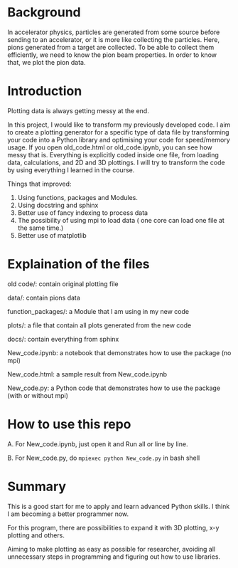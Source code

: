 

# Background
In accelerator physics, particles are generated from some source before sending to an accelerator, or it is more like collecting the particles. Here, pions generated from a target are collected. To be able to collect them efficiently, we need to know the pion beam properties. In order to know that, we plot the pion data.

# Introduction
Plotting data is always getting messy at the end.  

In this project, I would like to transform my previously developed code. I aim to create a plotting generator for a specific type of data file by transforming your code into a Python library and optimising your code for speed/memory usage.  If you open old_code.html or old_code.ipynb, you can see how messy that is. Everything is explicitly coded inside one file, from loading data, calculations, and 2D and 3D plottings. I will try to transform the code by using everything I learned in the course.

Things that improved:
1. Using functions, packages and Modules.
2. Using docstring and sphinx
3. Better use of fancy indexing to process data
4. The possibility of using mpi to load data ( one core can load one file at the same time.)
5. Better use of matplotlib

# Explaination of the files

old code/:   contain original plotting file

data/:   contain pions data

function_packages/:  a Module that I am using in my new code

plots/:   a file that contain all plots generated from the new code

docs/:   contain everything from sphinx

New_code.ipynb:   a notebook that demonstrates how to use the package (no mpi)

New_code.html:  a sample result from New_code.ipynb

New_code.py:   a Python code that demonstrates how to use the package (with or without mpi)

# How to use this repo

A. For New_code.ipynb, just open it and Run all or line by line.

B. For New_code.py, do  `mpiexec python New_code.py`  in bash shell

# Summary

This is a good start for me to apply and learn advanced Python skills. I think I am becoming a better programmer now.

For this program, there are possibilities to expand it with 3D plotting, x-y plotting and others. 

Aiming to make plotting as easy as possible for researcher, avoiding all unnecessary steps in programming and figuring out how to use libraries.
